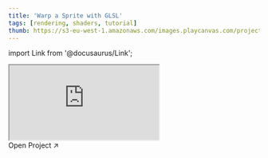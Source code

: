 ```yaml
---
title: 'Warp a Sprite with GLSL'
tags: [rendering, shaders, tutorial]
thumb: https://s3-eu-west-1.amazonaws.com/images.playcanvas.com/projects/12/426038/2C7C85-image-75.jpg
---
```


import Link from '@docusaurus/Link';

<div className="iframe-container">
    <iframe src="https://playcanv.as/p/3NdgiVsp/" title="Warp a Sprite with GLSL" allow="camera; microphone; xr-spatial-tracking; fullscreen" allowfullscreen></iframe>
</div>

<Link to='https://playcanvas.com/project/426038/'>Open Project ↗</Link>
